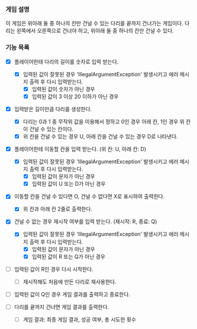 ### 게임 설명

이 게임은 위아래 둘 중 하나의 칸만 건널 수 있는 다리를 끝까지 건너가는 게임이다. 다리는 왼쪽에서 오른쪽으로 건너야 하고, 위아래 둘 중 하나의 칸만 건널 수 있다.

### 기능 목록

- [x] 플레이어한테 다리의 길이를 숫자로 입력 받는다.
    - [x] 입력된 값이 잘못된 경우 'IllegalArgumentException' 발생시키고 에러 메시지 출력 후 다시 입력받는다.
        - [x] 입력된 값이 숫자가 아닌 경우
        - [x] 입력된 값이 3 이상 20 이하가 아닌 경우

- [x] 입력받은 길이만큼 다리를 생성한다.
    - [x] 다리는 0과 1 중 무작위 값을 이용해서 정하고 0인 경우 아래 칸, 1인 경우 위 칸이 건널 수 있는 칸이다.
    - [x] 위 칸을 건널 수 있는 경우 U, 아래 칸을 건널 수 있는 경우 D로 나타낸다.

- [x] 플레이어한테 이동할 칸을 입력 받는다. (위 칸: U, 아래 칸: D)
    - [x] 입력된 값이 잘못된 경우 'IllegalArgumentException' 발생시키고 에러 메시지 출력 후 다시 입력받는다.
        - [x] 입력된 값이 문자가 아닌 경우
        - [x] 입력된 값이 U 또는 D가 아닌 경우

- [x] 이동할 칸을 건널 수 있다면 O, 건널 수 없다면 X로 표시하여 출력한다.
    - [x] 위 칸과 아래 칸 2줄로 출력한다.

- [x] 건널 수 없는 경우 재시작 여부를 입력 받는다. (재시작: R, 종료: Q)
    - [x] 입력된 값이 잘못된 경우 'IllegalArgumentException' 발생시키고 에러 메시지 출력 후 다시 입력받는다.
        - [x] 입력된 값이 문자가 아닌 경우
        - [x] 입력된 값이 R 또는 Q가 아닌 경우

- [ ] 입력된 값이 R인 경우 다시 시작한다.
    - [ ] 재시작해도 처음에 만든 다리로 재사용한다.

- [ ] 입력된 값이 Q인 경우 게임 결과를 출력하고 종료한다.

- [ ] 다리를 끝까지 건너면 게임 결과를 출력한다.
    - [ ] 게임 결과: 최종 게임 결과, 성공 여부, 총 시도한 횟수